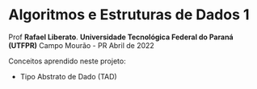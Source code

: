 # Algoritmos e Estruturas de Dados 1
Prof **Rafael Liberato**.
**Universidade Tecnológica Federal do Paraná (UTFPR)**
Campo Mourão - PR
Abril de 2022

Conceitos aprendido neste projeto:
- Tipo Abstrato de Dado (TAD)
